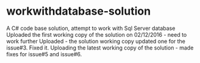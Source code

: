 # workwithdatabase-solution
A C# code base solution, attempt to work with Sql Server database
Uploaded the first working copy of the solution on 02/12/2016 - need to work further
Uploaded - the solution working copy updated one for the issue#3. Fixed it.
Uploading the latest working copy of the solution - made fixes for issue#5 and issue#6.
